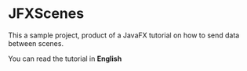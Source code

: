 # JFXScenes

This a sample project, product of a JavaFX tutorial on how to send data between scenes.

You can read the tutorial in **English** 
